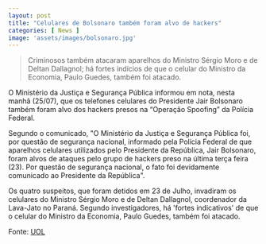```yaml
---
layout: post
title: "Celulares de Bolsonaro também foram alvo de hackers"
categories: [ News ]
image: 'assets/images/bolsonaro.jpg'
---
```


> Criminosos também atacaram aparelhos do Ministro Sérgio Moro e de Deltan Dallagnol; há fortes indícios de que o celular do Ministro da Economia, Paulo Guedes, também foi atacado.

O Ministério da Justiça e Segurança Pública informou em nota, nesta manhã (25/07), que os telefones celulares do Presidente Jair Bolsonaro também foram alvo dos hackers presos na “Operação Spoofing” da Polícia Federal.

<script async src="https://pagead2.googlesyndication.com/pagead/js/adsbygoogle.js"></script>
<!-- Informat -->
<ins class="adsbygoogle"
     style="display:block"
     data-ad-client="ca-pub-2838251107855362"
     data-ad-slot="2327980059"
     data-ad-format="auto"
     data-full-width-responsive="true"></ins>
<script>
(adsbygoogle = window.adsbygoogle || []).push({});
</script>

Segundo o comunicado, "O Ministério da Justiça e Segurança Pública foi, por questão de segurança nacional, informado pela Polícia Federal de que aparelhos celulares utilizados pelo Presidente da República, Jair Bolsonaro, foram alvos de ataques pelo grupo de hackers preso na última terça feira (23). Por questão de segurança nacional, o fato foi devidamente comunicado ao Presidente da República".

Os quatro suspeitos, que foram detidos em 23 de Julho, invadiram os celulares do Ministro Sérgio Moro e de Deltan Dallagnol, coordenador da Lava-Jato no Paraná. Segundo investigadores, há 'fortes indicativos' de que o celular do Ministro da Economia, Paulo Guedes, também foi atacado.

Fonte: [UOL](https://noticias.uol.com.br/politica/ultimas-noticias/2019/07/25/ministerio-da-justica-diz-que-celulares-de-bolsonaro-foram-alvo-de-ataque.htm)


